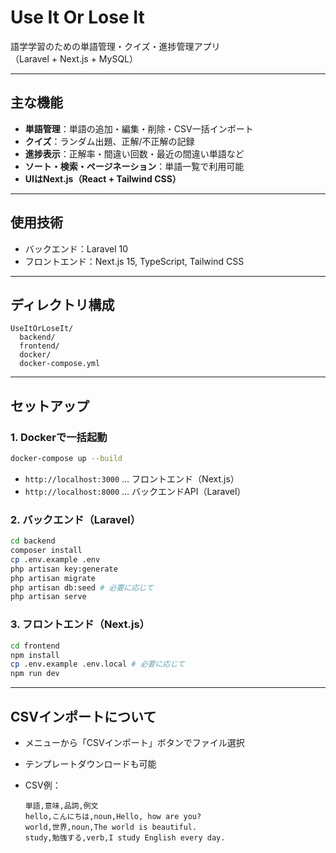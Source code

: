 # Use It Or Lose It

語学学習のための単語管理・クイズ・進捗管理アプリ  
（Laravel + Next.js + MySQL）

---
## 主な機能

- **単語管理**：単語の追加・編集・削除・CSV一括インポート
- **クイズ**：ランダム出題、正解/不正解の記録
- **進捗表示**：正解率・間違い回数・最近の間違い単語など
- **ソート・検索・ページネーション**：単語一覧で利用可能
- **UIはNext.js（React + Tailwind CSS）**

---

## 使用技術

- バックエンド：Laravel 10
- フロントエンド：Next.js 15, TypeScript, Tailwind CSS

---

## ディレクトリ構成

```
UseItOrLoseIt/
  backend/   
  frontend/  
  docker/    
  docker-compose.yml
```

---



## セットアップ

### 1. Dockerで一括起動

```sh
docker-compose up --build
```
- `http://localhost:3000` … フロントエンド（Next.js）
- `http://localhost:8000` … バックエンドAPI（Laravel）

### 2. バックエンド（Laravel）

```sh
cd backend
composer install
cp .env.example .env
php artisan key:generate
php artisan migrate
php artisan db:seed # 必要に応じて
php artisan serve
```

### 3. フロントエンド（Next.js）

```sh
cd frontend
npm install
cp .env.example .env.local # 必要に応じて
npm run dev
```

---

## CSVインポートについて

- メニューから「CSVインポート」ボタンでファイル選択
- テンプレートダウンロードも可能
- CSV例：

  ```
  単語,意味,品詞,例文
  hello,こんにちは,noun,Hello, how are you?
  world,世界,noun,The world is beautiful.
  study,勉強する,verb,I study English every day.
  ```



